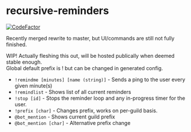 # recursive-reminders

[![CodeFactor](https://www.codefactor.io/repository/github/3zachm/recursive-reminders/badge)](https://www.codefactor.io/repository/github/3zachm/recursive-reminders)

Recently merged rewrite to master, but UI/commands are still not fully finished.

WIP! Actually fleshing this out, will be hosted publically when deemed stable enough.\
Global default prefix is ! but can be changed in generated config.

- ``!remindme [minutes] [name (string)]`` - Sends a ping to the user every given minute(s)
- ``!remindlist`` - Shows list of all current reminders
- ``!stop [id]`` - Stops the reminder loop and any in-progress timer for the user.
- ``!prefix [char]`` - Changes prefix, works on per-guild basis.
- ``@bot_mention`` - Shows current guild prefix
- ``@bot_mention [char]`` - Alternative prefix change
